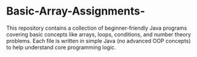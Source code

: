 # Basic-Array-Assignments-
This repository contains a collection of beginner-friendly Java programs covering basic concepts like arrays, loops, conditions, and number theory problems. Each file is written in simple Java (no advanced OOP concepts) to help understand core programming logic.
